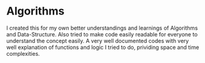 # Algorithms
I created this for my own better understandings and learnings of Algorithms and Data-Structure. Also tried to make code easily readable for everyone to understand the concept easily.
A very well documented codes with very well explanation of functions and logic I tried to do, prividing space and time complexities.
